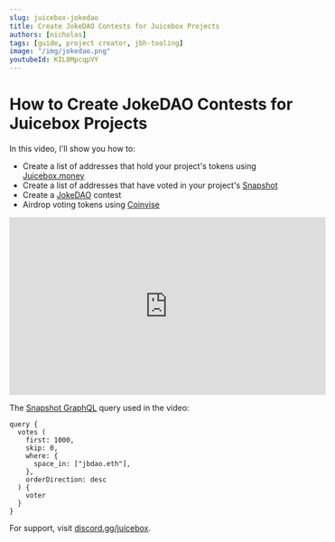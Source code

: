 ```yaml
---
slug: juicebox-jokedao
title: Create JokeDAO Contests for Juicebox Projects
authors: [nicholas]
tags: [guide, project creator, jbh-tooling]
image: "/img/jokedao.png"
youtubeId: KIL8MpcqpVY
---
```


# How to Create JokeDAO Contests for Juicebox Projects

In this video, I'll show you how to: 

- Create a list of addresses that hold your project's tokens using [Juicebox.money](https://juicebox.money)
- Create a list of addresses that have voted in your project's [Snapshot](https://docs.snapshot.org/graphql-api)
- Create a [JokeDAO](https://www.jokedao.io/) contest
- Airdrop voting tokens using [Coinvise](https://www.coinvise.co/)

<iframe width="560" height="315" src="https://www.youtube-nocookie.com/embed/KIL8MpcqpVY" title="YouTube video player" frameborder="0" allow="accelerometer; autoplay; clipboard-write; encrypted-media; gyroscope; picture-in-picture" allowfullscreen></iframe>
<br/>

The [Snapshot GraphQL](https://hub.snapshot.org/graphql) query used in the video:

```
query {
  votes (
    first: 1000,
    skip: 0,
    where: {
      space_in: ["jbdao.eth"],
    },
    orderDirection: desc
  ) {
    voter
  }
}
```

For support, visit [discord.gg/juicebox](http://discord.gg/juicebox).
